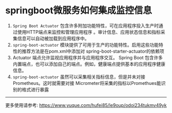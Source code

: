 # springboot微服务如何集成监控信息

1. `Spring Boot Actuator`  包含许多附加功能特性，可在应用程序投入生产时通过使用HTTP端点来监控和管理应用程序 。审计信息、应用状态信息和指标采集信息可以自动被加载到应用程序中。
2. `spring-boot-actuator`  模块提供了可用于生产的功能特性。启用这些功能特性的推荐方法是在pom.xml中添加对 spring-boot-starter-actuator的依赖项
3.  Actuator 端点允许监视应用程序并与应用程序交互。 Spring Boot 包含许多内置端点，也可以添加自己的端点。例如，健康端点提供基本的应用程序健康信息。
4. `spring-boot-actuator` 虽然可以采集相关指标信息，但是并未对接Prometheus。这时就需要对接 Micrometer将采集的指标以Promethues能识别的格式进行暴露

---
 更多使用请参考: https://www.yuque.com/hufei85/le9oup/odoi234tukmv49yk